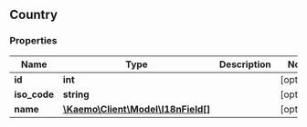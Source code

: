 ## Country

### Properties
Name | Type | Description | Notes
------------ | ------------- | ------------- | -------------
**id** | **int** |  | [optional] 
**iso_code** | **string** |  | [optional] 
**name** | [**\Kaemo\Client\Model\I18nField[]**](#I18nField) |  | [optional] 


